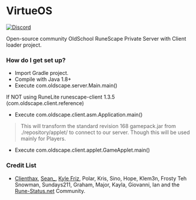 # VirtueOS #
[![Discord](https://img.shields.io/discord/233752666059046912.svg)](https://discord.gg/eCz3y4r)

Open-source community OldSchool RuneScape Private Server with Client loader project.

### How do I get set up? ###
* Import Gradle project.
* Compile with Java 1.8+
* Execute com.oldscape.server.Main.main()

If NOT using RuneLite runescape-client 1.3.5 (com.oldscape.client.reference)
* Execute com.oldscape.client.asm.Application.main()

>This will transform the standard revision 168 gamepack.jar from ./repository/applet/ to connect to our server.
Though this will be used mainly for Players.

* Execute com.oldscape.client.applet.GameApplet.main()

### Credit List ###
* [Clienthax](https://rune-status.net/members/clienthax.370/), [Sean_](https://rune-status.net/members/sean_.1187/), [Kyle Friz](https://rune-status.net/members/kyle-friz.249/), Polar, Kris, Sino, Hope, Klem3n, Frosty Teh Snowman, Sundays211, Graham, Major, Kayla, Giovanni, Ian and the [Rune-Status.net](https://rune-status.net/) Community.
